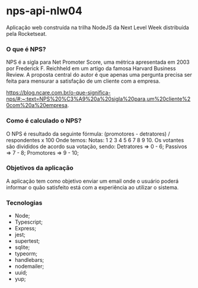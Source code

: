 # nps-api-nlw04
Aplicação web construída na trilha NodeJS da Next Level Week distribuída pela Rocketseat.

### O que é NPS?

NPS é a sigla para Net Promoter Score, uma métrica apresentada em 2003 por Frederick F. Reichheld
em um artigo da famosa Harvard Business Review. A proposta central do autor é que apenas uma pergunta
precisa ser feita para mensurar a satisfação de um cliente com a empresa.

https://blog.ncare.com.br/o-que-significa-nps/#:~:text=NPS%20%C3%A9%20a%20sigla%20para,um%20cliente%20com%20a%20empresa.

### Como é calculado o NPS?

O NPS é resultado da seguinte fórmula:  (promotores - detratores) / respondentes x 100
Onde temos:
Notas: 1 2 3 4 5 6 7 8 9 10.
Os votantes são divididos de acordo sua votação, sendo:
 Detratores => 0 - 6;
 Passivos => 7 - 8;
 Promotores => 9 - 10;

### Objetivos da aplicação
  A aplicação tem como objetivo enviar um email onde o usuário poderá informar o quão satisfeito está
com a experiência ao utilizar o sistema.

### Tecnologias
  * Node;
  * Typescript;
  * Express;
  * jest;
  * supertest;
  * sqlite;
  * typeorm;
  * handlebars;
  * nodemailer;
  * uuid;
  * yup;


